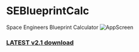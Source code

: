 # SEBlueprintCalc
Space Engineers Blueprint Calculator
![AppScreen](https://user-images.githubusercontent.com/59068180/115129976-7d1b3c80-9feb-11eb-8e18-5e7065ffd468.png)

### [LATEST v2.1 download](https://github.com/Guzuu/SEBlueprintCalc/releases/download/v2.1/SEBlueprintCalc_v2_1.rar)

